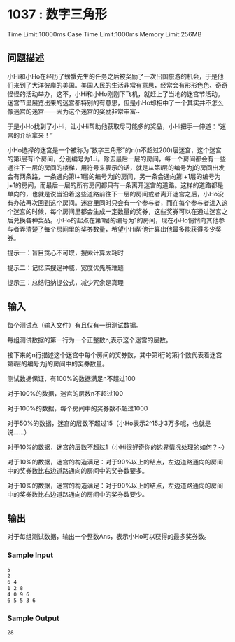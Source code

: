 # 1037 : 数字三角形

Time Limit:10000ms
Case Time Limit:1000ms
Memory Limit:256MB

## 问题描述

小Hi和小Ho在经历了螃蟹先生的任务之后被奖励了一次出国旅游的机会，于是他们来到了大洋彼岸的美国。美国人民的生活非常有意思，经常会有形形色色、奇奇怪怪的活动举办，这不，小Hi和小Ho刚刚下飞机，就赶上了当地的迷宫节活动。迷宫节里展览出来的迷宫都特别的有意思，但是小Ho却相中了一个其实并不怎么像迷宫的迷宫——因为这个迷宫的奖励非常丰富~

于是小Ho找到了小Hi，让小Hi帮助他获取尽可能多的奖品，小Hi把手一伸道：“迷宫的介绍拿来！”

小Ho选择的迷宫是一个被称为“数字三角形”的n(n不超过200)层迷宫，这个迷宫的第i层有i个房间，分别编号为1..i。除去最后一层的房间，每一个房间都会有一些通往下一层的房间的楼梯，用符号来表示的话，就是从第i层的编号为j的房间出发会有两条路，一条通向第i+1层的编号为j的房间，另一条会通向第i+1层的编号为j+1的房间，而最后一层的所有房间都只有一条离开迷宫的道路。这样的道路都是单向的，也就是说当沿着这些道路前往下一层的房间或者离开迷宫之后，小Ho没有办法再次回到这个房间。迷宫里同时只会有一个参与者，而在每个参与者进入这个迷宫的时候，每个房间里都会生成一定数量的奖券，这些奖券可以在通过迷宫之后兑换各种奖品。小Ho的起点在第1层的编号为1的房间，现在小Ho悄悄向其他参与者弄清楚了每个房间里的奖券数量，希望小Hi帮他计算出他最多能获得多少奖券。

提示一：盲目贪心不可取，搜索计算太耗时

提示二：记忆深搜逞神威，宽度优先解难题

提示三：总结归纳提公式，减少冗余是真理

## 输入

每个测试点（输入文件）有且仅有一组测试数据。

每组测试数据的第一行为一个正整数n,表示这个迷宫的层数。

接下来的n行描述这个迷宫中每个房间的奖券数，其中第i行的第j个数代表着迷宫第i层的编号为j的房间中的奖券数量。

测试数据保证，有100%的数据满足n不超过100

对于100%的数据，迷宫的层数n不超过100

对于100%的数据，每个房间中的奖券数不超过1000

对于50%的数据，迷宫的层数不超过15（小Ho表示2^15才3万多呢，也就是说……）

对于10%的数据，迷宫的层数不超过1（小Hi很好奇你的边界情况处理的如何？~）

对于10%的数据，迷宫的构造满足：对于90%以上的结点，左边道路通向的房间中的奖券数比右边道路通向的房间中的奖券数要多。

对于10%的数据，迷宫的构造满足：对于90%以上的结点，左边道路通向的房间中的奖券数比右边道路通向的房间中的奖券数要少。

## 输出

对于每组测试数据，输出一个整数Ans，表示小Ho可以获得的最多奖券数。

### Sample Input

```shell
5
2
6 4
1 2 8
4 0 9 6
6 5 5 3 6
```

### Sample Output

```shell
28
```
